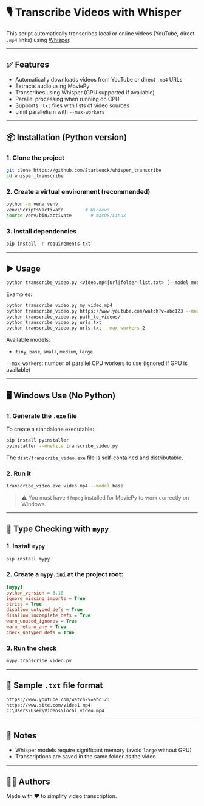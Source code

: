 # 🎙️ Transcribe Videos with Whisper

This script automatically transcribes local or online videos (YouTube, direct `.mp4` links) using [Whisper](https://github.com/openai/whisper).

---

## ✅ Features

- Automatically downloads videos from YouTube or direct `.mp4` URLs
- Extracts audio using MoviePy
- Transcribes using Whisper (GPU supported if available)
- Parallel processing when running on CPU
- Supports `.txt` files with lists of video sources
- Limit parallelism with `--max-workers`

---

## 📦 Installation (Python version)

### 1. Clone the project

```bash
git clone https://github.com/Starbeuck/whisper_transcribe
cd whisper_transcribe
```

### 2. Create a virtual environment (recommended)

```bash
python -m venv venv
venv\Scripts\activate        # Windows
source venv/bin/activate       # macOS/Linux
```

### 3. Install dependencies

```bash
pip install -r requirements.txt
```
---

## ▶️ Usage

```bash
python transcribe_video.py <video.mp4|url|folder|list.txt> [--model model]
```

Examples:

```bash
python transcribe_video.py my_video.mp4
python transcribe_video.py https://www.youtube.com/watch?v=abc123 --model small
python transcribe_video.py path_to_videos/
python transcribe_video.py urls.txt
python transcribe_video.py urls.txt --max-workers 2
```

Available models:
- `tiny`, `base`, `small`, `medium`, `large`

`--max-workers`: number of parallel CPU workers to use (ignored if GPU is available)

---

## 🖥️ Windows Use (No Python)

### 1. Generate the `.exe` file

To create a standalone executable:

```bash
pip install pyinstaller
pyinstaller --onefile transcribe_video.py
```

The `dist/transcribe_video.exe` file is self-contained and distributable.

### 2. Run it

```bash
transcribe_video.exe video.mp4 --model base
```

> ⚠️ You must have `ffmpeg` installed for MoviePy to work correctly on Windows.

---

## 🧪 Type Checking with `mypy`

### 1. Install `mypy`

```bash
pip install mypy
```

### 2. Create a `mypy.ini` at the project root:

```ini
[mypy]
python_version = 3.10
ignore_missing_imports = True
strict = True
disallow_untyped_defs = True
disallow_incomplete_defs = True
warn_unused_ignores = True
warn_return_any = True
check_untyped_defs = True
```

### 3. Run the check

```bash
mypy transcribe_video.py
```

---

## 📁 Sample `.txt` file format

```txt
https://www.youtube.com/watch?v=abc123
https://www.site.com/video1.mp4
C:\Users\User\Videos\local_video.mp4
```

---

## 🧠 Notes

- Whisper models require significant memory (avoid `large` without GPU)
- Transcriptions are saved in the same folder as the video

---

## 🧑‍💻 Authors

Made with ❤️ to simplify video transcription.